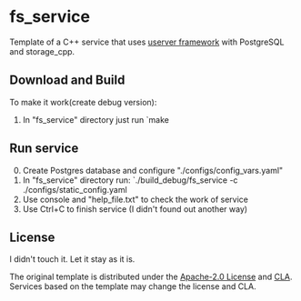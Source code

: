 # fs_service

Template of a C++ service that uses [userver framework](https://github.com/userver-framework/userver) with PostgreSQL and storage_cpp.


## Download and Build

To make it work(create debug version):

1. In "fs_service" directory just run `make

## Run service

0. Create Postgres database and configure "./configs/config_vars.yaml"
1. In "fs_service" directory run:
`./build_debug/fs_service -c ./configs/static_config.yaml
2. Use console and "help_file.txt" to check the work of service
3. Use Ctrl+C to finish service (I didn't found out another way)

## License

I didn't touch it. Let it stay as it is.

The original template is distributed under the [Apache-2.0 License](https://github.com/userver-framework/userver/blob/develop/LICENSE)
and [CLA](https://github.com/userver-framework/userver/blob/develop/CONTRIBUTING.md). Services based on the template may change
the license and CLA.
